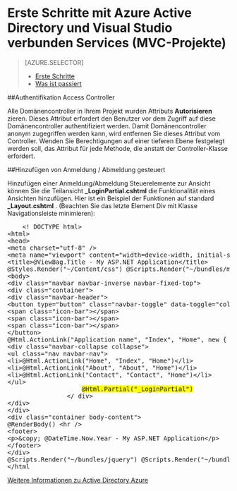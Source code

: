 <properties 
    pageTitle="Erste Schritte mit Azure Active Directory und Visual Studio verbunden Services (MVC-Projekte) | Microsoft Azure" 
    description="Erste Schritte mit Azure Active Directory in MVC-Projekte nach dem Herstellen einer Verbindung mit einer Azure AD mit Visual Studio erstellen Services verbunden" 
    services="active-directory" 
    documentationCenter="" 
    authors="TomArcher" 
    manager="douge" 
    editor=""/>
  
<tags 
    ms.service="active-directory" 
    ms.workload="web" 
    ms.tgt_pltfrm="vs-getting-started" 
    ms.devlang="na" 
    ms.topic="article" 
    ms.date="08/15/2016" 
    ms.author="tarcher"/>

# <a name="getting-started-with-azure-active-directory-and-visual-studio-connected-services-mvc-projects"></a>Erste Schritte mit Azure Active Directory und Visual Studio verbunden Services (MVC-Projekte)

> [AZURE.SELECTOR]
> - [Erste Schritte](vs-active-directory-dotnet-getting-started.md)
> - [Was ist passiert](vs-active-directory-dotnet-what-happened.md)
 
##<a name="requiring-authentication-to-access-controllers"></a>Authentifikation Access Controller 

Alle Domänencontroller in Ihrem Projekt wurden Attributs **Autorisieren** zieren. Dieses Attribut erfordert den Benutzer vor dem Zugriff auf diese Domänencontroller authentifiziert werden. Damit Domänencontroller anonym zugegriffen werden kann, wird entfernen Sie dieses Attribut vom Controller. Wenden Sie Berechtigungen auf einer tieferen Ebene festgelegt werden soll, das Attribut für jede Methode, die anstatt der Controller-Klasse erfordert.
 
##<a name="adding-signin--signout-controls"></a>Hinzufügen von Anmeldung / Abmeldung gesteuert 

Hinzufügen einer Anmeldung/Abmeldung Steuerelemente zur Ansicht können Sie die Teilansicht **_LoginPartial.cshtml** die Funktionalität eines Ansichten hinzufügen. Hier ist ein Beispiel der Funktionen auf standard **_Layout.cshtml** . (Beachten Sie das letzte Element Div mit Klasse Navigationsleiste minimieren):

<pre>
    &lt;! DOCTYPE html&gt; 
&lt;html&gt; 
&lt;head&gt; 
&lt;meta charset="utf-8" /&gt; 
&lt;meta name="viewport" content="width=device-width, initial-scale=1.0"&gt; 
&lt;title&gt;@ViewBag.Title - My ASP.NET Application&lt;/title&gt; 
@Styles.Render("~/Content/css") @Scripts.Render("~/bundles/modernizr") &lt;/head&gt; 
&lt;body&gt; 
&lt;div class="navbar navbar-inverse navbar-fixed-top"&gt; 
&lt;div class="container"&gt; 
&lt;div class="navbar-header"&gt; 
&lt;button type="button" class="navbar-toggle" data-toggle="collapse" data-target=".navbar-collapse"&gt; 
&lt;span class="icon-bar"&gt;&lt;/span&gt; 
&lt;span class="icon-bar"&gt;&lt;/span&gt; 
&lt;span class="icon-bar"&gt;&lt;/span&gt; 
&lt;/button&gt; 
@Html.ActionLink("Application name", "Index", "Home", new { area = "" }, new { @class = "navbar-brand" }) &lt;/div&gt; 
&lt;div class="navbar-collapse collapse"&gt; 
&lt;ul class="nav navbar-nav"&gt; 
&lt;li&gt;@Html.ActionLink("Home", "Index", "Home")&lt;/li&gt; 
&lt;li&gt;@Html.ActionLink("About", "About", "Home")&lt;/li&gt; 
&lt;li&gt;@Html.ActionLink("Contact", "Contact", "Home")&lt;/li&gt; 
&lt;/ul&gt; 
                    <span style="background-color:yellow">@Html.Partial("_LoginPartial")</span> 
                &lt;/ div&gt; 
&lt;/div&gt; 
&lt;/div&gt; 
&lt;div class="container body-content"&gt; 
@RenderBody() &lt;hr /&gt; 
&lt;footer&gt; 
&lt;p&gt;&amp;copy; @DateTime.Now.Year - My ASP.NET Application&lt;/p&gt; 
&lt;/footer&gt; 
&lt;/div&gt; 
@Scripts.Render("~/bundles/jquery") @Scripts.Render("~/bundles/bootstrap") @RenderSection("scripts", required: false) &lt;/body&gt; 
&lt;/html                                                                                                                                                                                                                                                                                                                                                                                                                                                           &gt;
</pre>

[Weitere Informationen zu Active Directory Azure](https://azure.microsoft.com/services/active-directory/) 
